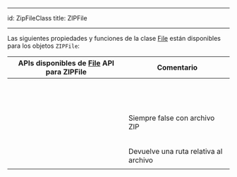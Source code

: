 - - -
id: ZipFileClass title: ZIPFile
- - -

Las siguientes propiedades y funciones de la clase [File](FileClass.md) están disponibles para los objetos `ZIPFile`:

| APIs disponibles de [File](FileClass.md) API para ZIPFile                                     | Comentario                            |
| --------------------------------------------------------------------------------------------- | ------------------------------------- |
| [<!-- INCLUDE #document.copyTo().Syntax -->](FileClass.md#copyto)                   |                                       |
| [<!-- INCLUDE #document.creationDate.Syntax -->](FileClass.md#creationdate)         |                                       |
| [<!-- INCLUDE #document.creationTime.Syntax -->](FileClass.md#creationtime)         |                                       |
| [<!-- INCLUDE #document.exists.Syntax -->](FileClass.md#exists)                     |                                       |
| [<!-- INCLUDE #document.extension.Syntax -->](FileClass.md#extension)               |                                       |
| [<!-- INCLUDE #document.fullName.Syntax -->](FileClass.md#fullname)                 |                                       |
| [<!-- INCLUDE #document.getContent().Syntax -->](FileClass.md#getcontent)           |                                       |
| [<!-- INCLUDE #document.getIcon().Syntax -->](FileClass.md#geticon)                 |                                       |
| [<!-- INCLUDE #document.getText().Syntax -->](FileClass.md#gettext)                 |                                       |
| [<!-- INCLUDE #document.hidden.Syntax -->](FileClass.md#hidden)                     |                                       |
| [<!-- INCLUDE #document.isAlias.Syntax -->](FileClass.md#isalias)                   |                                       |
| [<!-- INCLUDE #document.isFile.Syntax -->](FileClass.md#isfile)                     |                                       |
| [<!-- INCLUDE #document.isFolder.Syntax -->](FileClass.md#isfolder)                 |                                       |
| [<!-- INCLUDE #document.isWritable.Syntax -->](FileClass.md#iswritable)             | Siempre false con archivo ZIP         |
| [<!-- INCLUDE #document.modificationDate.Syntax -->](FileClass.md#modificationdate) |                                       |
| [<!-- INCLUDE #document.modificationTime.Syntax -->](FileClass.md#modificationtime) |                                       |
| [<!-- INCLUDE #document.name.Syntax -->](FileClass.md#name)                         |                                       |
| [<!-- INCLUDE #document.original.Syntax -->](FileClass.md#original)                 |                                       |
| [<!-- INCLUDE #document.parent.Syntax -->](FileClass.md#parent)                     |                                       |
| [<!-- INCLUDE #document.path.Syntax -->](FileClass.md#path)                         | Devuelve una ruta relativa al archivo |
| [<!-- INCLUDE #document.platformPath.Syntax -->](FileClass.md#platformpath)         |                                       |
